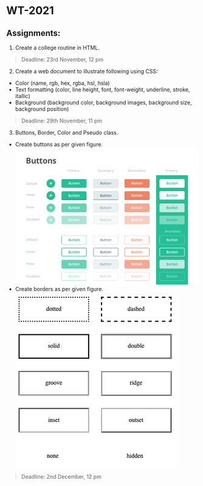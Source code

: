 # WT-2021

## Assignments:
1. Create a college routine in HTML.
> Deadline: 23rd November, 12 pm

2. Create a web document to illustrate following using CSS:
* Color (name, rgb, hex, rgba, hsl, hsla)
* Text formatting (color, line height, font, font-weight, underline, stroke, itallic)
* Background (background color, background images, background size, background position)
> Deadline: 29th November, 11 pm

3. Buttons, Border, Color and Pseudo class.
* Create buttons as per given figure.
![buttons](assets/images/buttons.png)  
* Create borders as per given figure.
![box](assets/images/box.png)
> Deadline: 2nd December, 12 pm